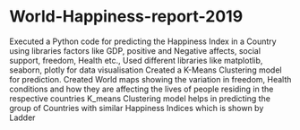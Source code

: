 # World-Happiness-report-2019
Executed a Python code for predicting the Happiness Index in a Country using libraries factors like GDP, positive and Negative affects, social support, freedom, Health etc.,
Used different libraries like matplotlib, seaborn, plotly for data visualisation
Created a K-Means Clustering model for prediction.
Created World maps showing the variation in freedom, Health conditions and how they are affecting the lives of people residing in the respective countries
K_means Clustering model helps in predicting the group of Countries with similar Happiness Indices which is shown by Ladder
